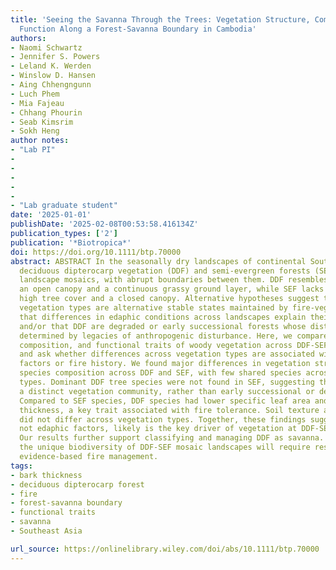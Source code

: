 ```yaml
---
title: 'Seeing the Savanna Through the Trees: Vegetation Structure, Composition and
  Function Along a Forest-Savanna Boundary in Cambodia'
authors:
- Naomi Schwartz
- Jennifer S. Powers
- Leland K. Werden
- Winslow D. Hansen
- Aing Chhengngunn
- Luch Phem
- Mia Fajeau
- Chhang Phourin
- Seab Kimsrim
- Sokh Heng
author notes: 
- "Lab PI"
-
-
-
-
- 
- "Lab graduate student"
date: '2025-01-01'
publishDate: '2025-02-08T00:53:58.416134Z'
publication_types: ['2']
publication: '*Biotropica*'
doi: https://doi.org/10.1111/btp.70000
abstract: ABSTRACT In the seasonally dry landscapes of continental Southeast Asia,
  deciduous dipterocarp vegetation (DDF) and semi-evergreen forests (SEF) form patchy
  landscape mosaics, with abrupt boundaries between them. DDF resembles savanna, with
  an open canopy and a continuous grassy ground layer, while SEF lacks grass and has
  high tree cover and a closed canopy. Alternative hypotheses suggest that these distinct
  vegetation types are alternative stable states maintained by fire-vegetation feedbacks,
  that differences in edaphic conditions across landscapes explain their distributions,
  and/or that DDF are degraded or early successional forests whose distribution is
  determined by legacies of anthropogenic disturbance. Here, we compare structure,
  composition, and functional traits of woody vegetation across DDF-SEF boundaries,
  and ask whether differences across vegetation types are associated with edaphic
  factors or fire history. We found major differences in vegetation structure and
  species composition across DDF and SEF, with few shared species across vegetation
  types. Dominant DDF tree species were not found in SEF, suggesting that DDF represents
  a distinct vegetation community, rather than early successional or degraded forest.
  Compared to SEF species, DDF species had lower specific leaf area and higher bark
  thickness, a key trait associated with fire tolerance. Soil texture and fertility
  did not differ across vegetation types. Together, these findings suggest that fire,
  not edaphic factors, likely is the key driver of vegetation at DDF-SEF boundaries.
  Our results further support classifying and managing DDF as savanna. Conserving
  the unique biodiversity of DDF-SEF mosaic landscapes will require research to support
  evidence-based fire management.
tags:
- bark thickness
- deciduous dipterocarp forest
- fire
- forest-savanna boundary
- functional traits
- savanna
- Southeast Asia

url_source: https://onlinelibrary.wiley.com/doi/abs/10.1111/btp.70000
---
```

